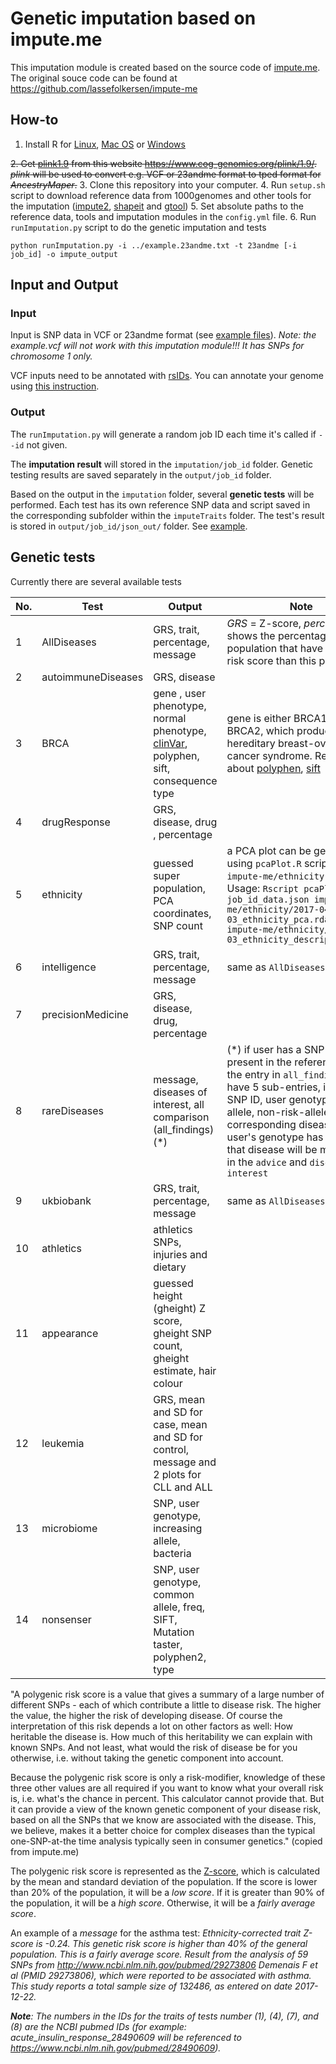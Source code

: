 # Genetic imputation based on impute.me
This imputation module is created based on the source code of [impute.me](https://www.impute.me/). The original souce code can be found at https://github.com/lassefolkersen/impute-me

## How-to
1. Install R for [Linux](https://cran.r-project.org/bin/linux/), [Mac OS](https://cran.r-project.org/bin/macosx/) or [Windows](https://cran.r-project.org/bin/windows/base/)

~~2. Get [plink1.9](https://www.cog-genomics.org/plink/1.9/) from this website https://www.cog-genomics.org/plink/1.9/. *plink* will be used to convert e.g. VCF or 23andme format to tped format for *AncestryMaper*.~~
3. Clone this repository into your computer.
4. Run `setup.sh` script to download reference data from 1000genomes and other tools for the imputation ([impute2](https://mathgen.stats.ox.ac.uk/impute/impute_v2.html), [shapeit](https://mathgen.stats.ox.ac.uk/genetics_software/shapeit/shapeit.html) and [gtool](https://www.well.ox.ac.uk/~cfreeman/software/gwas/gtool.html))
5. Set absolute paths to the reference data, tools and imputation modules in the `config.yml` file.
6. Run `runImputation.py` script to do the genetic imputation and tests
```
python runImputation.py -i ../example.23andme.txt -t 23andme [-i job_id] -o impute_output
```

## Input and Output
### Input
Input is SNP data in VCF or 23andme format (see [example files](https://github.com/trvinh/genomes-io-prj/tree/master/ancestry)). *Note: the example.vcf will not work with this imputation module!!! It has SNPs for chromosome 1 only.*

VCF inputs need to be annotated with [rsIDs](https://www.ncbi.nlm.nih.gov/books/NBK44417/#Content.what_is_a_reference_snp_or__rs_i). You can annotate your genome using [this instruction](https://gist.github.com/trvinh/43a0e0724ee7330a45d0c7074f1c0e5f).

### Output
The `runImputation.py` will generate a random job ID each time it's called if `--id` not given.

The **imputation result** will stored in the `imputation/job_id` folder. Genetic testing results are saved separately in the `output/job_id` folder.

Based on the output in the `imputation` folder, several **genetic tests** will be performed. Each test has its own reference SNP data and script saved in the corresponding subfolder within the `imputeTraits` folder. The test's result is stored in `output/job_id/json_out/` folder. See [example](https://github.com/trvinh/genomes-io-prj/blob/master/imputation/example/).

## Genetic tests

Currently there are several available tests

| No. | Test | Output | Note |
| --- | ---- | ------ | ---- |
| 1 | AllDiseases | GRS, trait, percentage, message | *GRS* = Z-score, *percentage* shows the percentage of the population that have a slower risk score than this person |
| 2 | autoimmuneDiseases | GRS, disease |   |
| 3 | BRCA | gene , user phenotype, normal phenotype, [clinVar](https://www.ncbi.nlm.nih.gov/clinvar/intro/), polyphen, sift, consequence type | gene is either BRCA1 or BRCA2, which produce a hereditary breast-ovarian cancer syndrome. Read more about [polyphen](http://genetics.bwh.harvard.edu/pph2/), [sift](https://www.ncbi.nlm.nih.gov/pubmed/19561590) |
| 4 | drugResponse | GRS, disease, drug , percentage |   |
| 5 | ethnicity | guessed super population, PCA coordinates, SNP count | a PCA plot can be generated using `pcaPlot.R` script in the `impute-me/ethnicity` folder. Usage: `Rscript pcaPlot.R job_id_data.json impute-me/ethnicity/2017-04-03_ethnicity_pca.rdata impute-me/ethnicity/2017-04-03_ethnicity_descriptions.txt` |
| 6 | intelligence | GRS, trait, percentage, message | same as `AllDiseases`  |
| 7 | precisionMedicine | GRS, disease, drug, percentage |   |
| 8 | rareDiseases | message, diseases of interest, all comparison (all_findings) (*) | (*) if user has a SNP that is present in the reference data, the entry in `all_findings` will have 5 sub-entries, including SNP ID, user genotype, risk allele, non-risk-allele and the corresponding disease. If user's genotype has risk allele, that disease will be mentioned in the `advice` and `diseases of interest` |
| 9 | ukbiobank | GRS, trait, percentage, message | same as `AllDiseases` |
| 10 | athletics |athletics SNPs, injuries and dietary |   |
| 11 | appearance | guessed height (gheight) Z score, gheight SNP count, gheight estimate, hair colour |   |
| 12 | leukemia | GRS, mean and SD for case, mean and SD for control, message and 2 plots for CLL and ALL |   |
| 13 | microbiome | SNP, user genotype, increasing allele, bacteria |   |
| 14 | nonsenser | SNP, user genotype, common allele, freq, SIFT, Mutation taster, polyphen2, type |   |


"A polygenic risk score is a value that gives a summary of a large number of different SNPs - each of which contribute a little to disease risk. The higher the value, the higher the risk of developing disease. Of course the interpretation of this risk depends a lot on other factors as well: How heritable the disease is. How much of this heritability we can explain with known SNPs. And not least, what would the risk of disease be for you otherwise, i.e. without taking the genetic component into account.

Because the polygenic risk score is only a risk-modifier, knowledge of these three other values are all required if you want to know what your overall risk is, i.e. what's the chance in percent. This calculator cannot provide that. But it can provide a view of the known genetic component of your disease risk, based on all the SNPs that we know are associated with the disease. This, we believe, makes it a better choice for complex diseases than the typical one-SNP-at-the time analysis typically seen in consumer genetics." (copied from impute.me)

The polygenic risk score is represented as the [Z-score](https://en.wikipedia.org/wiki/Standard_score), which is calculated by the mean and standard deviation of the population. If the score is lower than 20% of the population, it will be a *low score*. If it is greater than 90% of the population, it will be a *high score*. Otherwise, it will be a *fairly average score*.

An example of a *message* for the asthma test: *Ethnicity-corrected trait Z-score is -0.24. This genetic risk score is higher than 40% of the general population. This is a fairly average score. Result from the analysis of 59 SNPs from http://www.ncbi.nlm.nih.gov/pubmed/29273806 Demenais F et al (PMID 29273806), which were reported to be associated with asthma. This study reports a total sample size of 132486, as entered on date 2017-12-22.*

*__Note__: The numbers in the IDs for the traits of tests number (1), (4), (7), and (8) are the NCBI pubmed IDs (for example: acute_insulin_response_28490609 will be referenced to https://www.ncbi.nlm.nih.gov/pubmed/28490609).*
